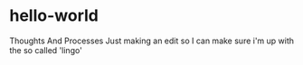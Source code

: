 # hello-world
Thoughts And Processes 
Just making an edit so I can make sure i'm up with the so called 'lingo'
